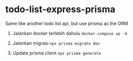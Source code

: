 # todo-list-express-prisma

Same like another todo list api, but use prisma as the ORM

1. Jalankan docker terlebih dahulu
   `docker-compose up -d`

2. Jalankan migrasi
   `npx prisma migrate dev`

3. Update prisma client
   `npx prisma generate`
